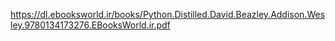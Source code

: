 https://dl.ebooksworld.ir/books/Python.Distilled.David.Beazley.Addison.Wesley.9780134173276.EBooksWorld.ir.pdf